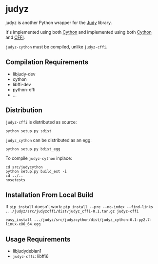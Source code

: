 # judyz

judyz is another Python wrapper for the [Judy](http://judy.sourceforge.net/)
library.

It's implemented using both [Cython](http://http://cython.org/) and
implemented using both [Cython](http://http://cython.org/) and
[CFFI](https://cffi.readthedocs.org/).

`judyz-cython` must be compiled, unlike `judyz-cffi`.

## Compilation Requirements

* libjudy-dev
* cython
* libffi-dev
* python-cffi
* ...


## Distribution

`judyz-cffi` is distributed as source:

    python setup.py sdist

`judyz_cython` can be distributed as an egg:

    python setup.py bdist_egg

To compile `judyz-cython` inplace:

```
cd src/judycython
python setup.py build_ext -i
cd ../..
nosetests
```

## Installation From Local Build

If `pip install` doesn't work:
`pip install --pre --no-index --find-links .../judyz/src/judyzcffi/dist/judyz_cffi-0.1.tar.gz judyz-cffi`

`easy_install .../judyz/src/judyzcython/dist/judyz_cython-0.1-py2.7-linux-x86_64.egg`


## Usage Requirements

* libjudydebian1
* `judyz-cffi`: libffi6
